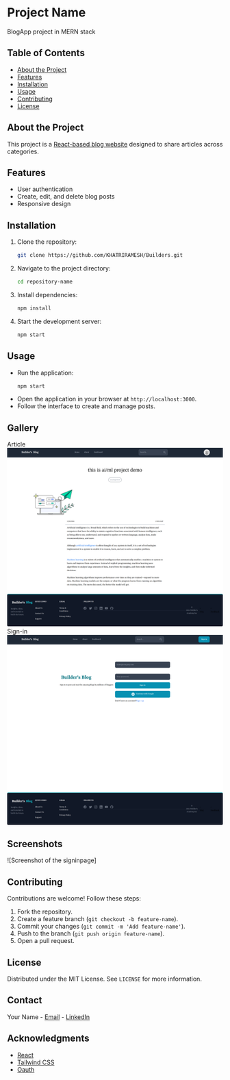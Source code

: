 # Project Name
BlogApp project in MERN stack 

## Table of Contents
- [About the Project](#about-the-project)
- [Features](#features)
- [Installation](#installation)
- [Usage](#usage)
- [Contributing](#contributing)
- [License](#license)


## About the Project
This project is a [React-based blog website](#) designed to share articles across categories.


## Features
- User authentication
- Create, edit, and delete blog posts
- Responsive design


## Installation
1. Clone the repository:
   ```bash
   git clone https://github.com/KHATRIRAMESH/Builders.git
      ```
2. Navigate to the project directory:
   ```bash
   cd repository-name
   ```
3. Install dependencies:
   ```bash
   npm install
   ```
4. Start the development server:
   ```bash
   npm start
   ```

## Usage
- Run the application:
  ```bash
  npm start
  ```
- Open the application in your browser at `http://localhost:3000`.
- Follow the interface to create and manage posts.


## Gallery
Article
![Screenshot of the homepage](./screenshots/articleRead.png)
Sign-in
![Screenshot of the signinpage](./screenshots/localhost_5173_sign-in.png)
## Screenshots
![Screenshot of the signinpage]

## Contributing
Contributions are welcome! Follow these steps:
1. Fork the repository.
2. Create a feature branch (`git checkout -b feature-name`).
3. Commit your changes (`git commit -m 'Add feature-name'`).
4. Push to the branch (`git push origin feature-name`).
5. Open a pull request.



## License
Distributed under the MIT License. See `LICENSE` for more information.



## Contact
Your Name - [Email](mailto:your-email@example.com) - [LinkedIn](https://linkedin.com/in/your-profile)


## Acknowledgments
- [React](https://reactjs.org/)
- [Tailwind CSS](https://tailwindcss.com/)
- [Oauth](https://oauth.net/2/)
